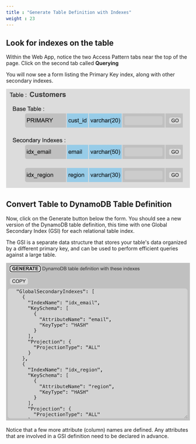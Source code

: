 ```yaml
---
title : "Generate Table Definition with Indexes"
weight : 23
---
```


## Look for indexes on the table

Within the Web App, notice the two Access Pattern tabs near the top of the page.
Click on the second tab called **Querying**

You will now see a form listing the Primary Key index, along with other secondary indexes. 

![Customers Table With Indexes Form](/static/images/relational-migration/customers_indexes_ddb_form.png)


## Convert Table to DynamoDB Table Definition
Now, click on the Generate button below the form. You should see a new version of the DynamoDB 
table definition, this time with one Global Secondary Index (GSI) for each relational table index.

The GSI is a separate data structure that stores your table's data organized by a different primary key,
and can be used to perform efficient queries against a large table.

![Customers Table With Indexes](/static/images/relational-migration/customers_indexes_ddb.png)

Notice that a few more attribute (column) names are defined. Any attributes that are involved in a GSI 
definition need to be declared in advance.


